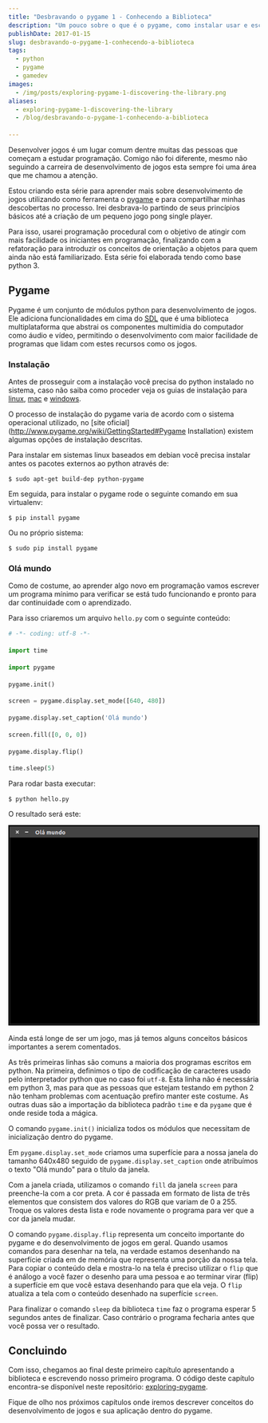 ```yaml
---
title: "Desbravando o pygame 1 - Conhecendo a Biblioteca"
description: "Um pouco sobre o que é o pygame, como instalar usar e escrever seu primeiro programa com esta biblioteca"
publishDate: 2017-01-15
slug: desbravando-o-pygame-1-conhecendo-a-biblioteca
tags:
  - python
  - pygame
  - gamedev
images:
  - /img/posts/exploring-pygame-1-discovering-the-library.png
aliases:
  - exploring-pygame-1-discovering-the-library
  - /blog/desbravando-o-pygame-1-conhecendo-a-biblioteca

---
```


Desenvolver jogos é um lugar comum dentre muitas das pessoas que começam a estudar programação. Comigo não foi diferente, mesmo não seguindo a carreira de desenvolvimento de jogos esta sempre foi uma área que me chamou a atenção.

Estou criando esta série para aprender mais sobre desenvolvimento de jogos utilizando como ferramenta o [pygame](http://www.pygame.org/) e para compartilhar minhas descobertas no processo. Irei desbrava-lo partindo de seus princípios básicos até a criação de um pequeno jogo pong single player.

Para isso, usarei programação procedural com o objetivo de atingir com mais facilidade os iniciantes em programação, finalizando com a refatoração para introduzir os conceitos de orientação a objetos para quem ainda não está familiarizado. Esta série foi elaborada tendo como base python 3.

## Pygame

Pygame é um conjunto de módulos python para desenvolvimento de jogos. Ele adiciona funcionalidades em cima do [SDL](https://www.libsdl.org/) que é uma biblioteca multiplataforma que abstrai os componentes multimídia do computador como áudio e vídeo, permitindo o desenvolvimento com maior facilidade de programas que lidam com estes recursos como os jogos.

### Instalação

Antes de  prosseguir com a instalação você precisa do python instalado no sistema, caso não saiba como proceder veja os guias de instalação para [linux](http://python.org.br/instalacao-linux), [mac](http://python.org.br/instalacao-mac) e [windows](http://python.org.br/instalacao-windows).

O processo de instalação do pygame varia de acordo com o sistema operacional utilizado, no [site oficial](http://www.pygame.org/wiki/GettingStarted#Pygame Installation) existem algumas opções de instalação descritas.

Para instalar em sistemas linux baseados em debian você precisa instalar antes os pacotes externos ao python através de:

```console
$ sudo apt-get build-dep python-pygame
```

Em seguida, para instalar o pygame rode o seguinte comando em sua virtualenv:

```console
$ pip install pygame
```

Ou no próprio sistema:

```console
$ sudo pip install pygame
```

### Olá mundo

Como de costume, ao aprender algo novo em programação vamos escrever um programa mínimo para verificar se está tudo funcionando e pronto para dar continuidade com o aprendizado.

Para isso criaremos um arquivo `hello.py` com o seguinte conteúdo:

```python {linenos=table}
# -*- coding: utf-8 -*-

import time

import pygame

pygame.init()

screen = pygame.display.set_mode([640, 480])

pygame.display.set_caption('Olá mundo')

screen.fill([0, 0, 0])

pygame.display.flip()

time.sleep(5)
```

Para rodar basta executar:

```console
$ python hello.py
```

O resultado será este:

![hello](assets/hello.png)

Ainda está longe de ser um jogo, mas já temos alguns conceitos básicos importantes a serem comentados.

As três primeiras linhas são comuns a maioria dos programas escritos em python. Na primeira, definimos o tipo de codificação de caracteres usado pelo interpretador python que no caso foi `utf-8`. Esta linha não é necessária em python 3, mas para que as pessoas que estejam testando em python 2 não tenham problemas com acentuação prefiro manter este costume. As outras duas são a importação da biblioteca padrão `time` e da `pygame` que é onde reside toda a mágica.

O comando `pygame.init()` inicializa todos os módulos que necessitam de inicialização dentro do pygame.

Em `pygame.display.set_mode` criamos uma superfície para a nossa janela do tamanho 640x480 seguido de `pygame.display.set_caption` onde atribuímos o texto "Olá mundo" para o título da janela.

Com a janela criada, utilizamos o comando `fill` da janela `screen` para preenche-la com a cor preta. A cor é passada em formato de lista de três elementos que consistem dos valores do RGB que variam de 0 a 255. Troque os valores desta lista e rode novamente o programa para ver que a cor da janela mudar.

O comando `pygame.display.flip` representa um conceito importante do pygame e do desenvolvimento de jogos em geral. Quando usamos comandos para desenhar na tela, na verdade estamos desenhando na superfície criada em de memória que representa uma porção da nossa tela. Para copiar o conteúdo dela e mostra-lo na tela é preciso utilizar o `flip` que é análogo a você fazer o desenho para uma pessoa e ao terminar virar (flip) a superfície em que você estava desenhando para que ela veja. O `flip` atualiza a tela com o conteúdo desenhado na superfície `screen`.

Para finalizar o comando `sleep` da biblioteca `time` faz o programa esperar 5 segundos antes de finalizar. Caso contrário o programa fecharia antes que você possa ver o resultado.

## Concluindo

Com isso, chegamos ao final deste primeiro capítulo apresentando a biblioteca e escrevendo nosso primeiro programa. O código deste capítulo encontra-se disponível neste repositório: [exploring-pygame](https://github.com/humrochagf/exploring-pygame/tree/master/01-introduction).

Fique de olho nos próximos capítulos onde iremos descrever conceitos do desenvolvimento de jogos e sua aplicação dentro do pygame.

